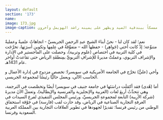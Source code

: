 ```yaml
---
layout: default
section: '173'
name:
image: 173.jpg
image-caption: عبدالرحمن الجريسي ممسكاً ببندقية الصيد ويظهر على يمينه راشد الهويمل وآخرون
---
```

نعم؛ لقد كان لنا - نحنُ أبناءَ الشيخ عبدِ الرحمنِ الجريسيِّ - اتجاهاتٌ علميةٌ وعمليةٌ متنوِّعة؛ إذْ كانت أختي (جَواهِر) - حفظها الله – متفوِّقةً في عِلمِها وتكوينِ أسرَتِها، تخرَّجَت في كلية التربية في اختصاص (علوم وتربية)، وحصلت على الماجستير في الإدارة والإشراف التربوي، وعملتْ مديرةً للإشرافِ التربويِّ بمِنطقَةِ الرياض حتى تقاعدتْ أواخر عام 1431هـ.

وأخي (عليٌّ) تخرَّج في الجامعة الأمريكية في سويسرا؛ تخصص مزدوج في إدارة الأعمال و الحاسب الآلي، ويعمل حاليًّا رئيسًا لمجموعة الجريسي.

أما (هُدى) فقد أكمَلَت دراسَتَها في جامعة جنيف في سويسرا أيضًا وتخصَّصت في الترجمة، وهي تتحدَّثُ أربعَ لغات (العربية والإنجليزية والفرنسية والإيطالية)، وتعملُ الآنَ مديرةَ (شركة الأرِيبة) التابعةِ لمجموعةِ الجريسيِّ، ورئيس المجلس التنفيذي لفرع السيدات في الغرفةِ التجارية الصناعية في الرياض، وقد حازت لقب (فارِسة) في جَوْقة استحقاق الوطني من رئيس فرنسا؛ تقديرًا لجهودها في تطوير العلاقات التجارية بين المملكة العربية السعودية وفرنسا.
